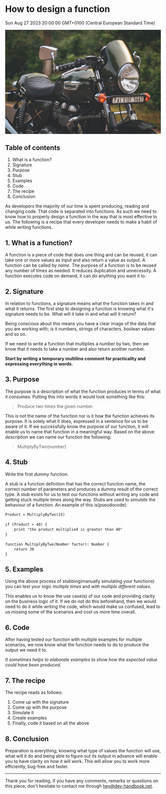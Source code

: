 # How to design a function

Sun Aug 27 2023 20:00:00 GMT+0100 (Central European Standard Time)

![Black motorcycle.](./cover_images/how-to-design-a-function.jpg)

## Table of contents

1. What is a function?
2. Signature
3. Purpose
4. Stub
5. Examples
6. Code
7. The recipe
8. Conclusion

As developers the majority of our time is spent producing, reading and changing code. That code is separated into functions. As such we need to know how to properly design a function in the way that is most effective to us. The following is a recipe that every developer needs to make a habit of while writing functions.

## 1. What is a function?

A function is a piece of code that does one thing and can be reused, it can take one or more values as input and also return a value as output. A function can be called by *name*. The purpose of a function is to be reused any number of times as needed. It reduces duplication and unnecessity.
A function executes code on demand, it can do anything you want it to.

## 2. Signature

In relation to functions, a signature means what the function takes in and what it returns. The first step to designing a function is knowing what it's signature needs to be.
What will it take in and what will it return?

Being conscious about this means you have a clear image of the data that you are working with; is it numbers, strings of characters, boolean values and so on.

If we need to write a function that multiplies a number by two, then we know that it needs to take a number and also return another number.

**Start by writing a temporary multiline comment for practicality and expressing everything in words.**

## 3. Purpose

The purpose is a description of what the function produces in terms of what it consumes. Putting this into words it would look something like this:

> Produce two times the given number.

This is not the name of the function nor is it *how* the function achieves its purpose. It is solely what it does, expressed in a sentence for us to be aware of it.
If we successfully know the purpose of our function, it will enable us to name that function in a meaningful way. Based on the above *description* we can name our function the following:

> MultiplyByTwo(number)

## 4. Stub

Write the first *dummy* function.

A stub is a function definition that has the correct function name, the correct number of parameters and produces a dummy result of the correct type.
A stub exists for us to test our functions without writing any code and getting stuck multiple times along the way. Stubs are used to *simulate* the behaviour of a function. An example of this is(pseudocode):

```
Product = MultiplyByTwo(15)

if (Product > 40) {
    print "the product multiplied is greater than 40"
}

function MultiplyByTwo(Number factor): Number {
    return 30
}

```

## 5. Examples

Using the above process of stubbing(manually simulating your functions) you can test your logic *multiple times* and *with multiple different values*.

This enables us to know the use case(s) of our code and providing clarity on the business logic of it.
If we do not do this beforehand, then we would need to do it while writing the code, which would make us confused, lead to us missing some of the scenarios and cost us more time overall.

## 6. Code

After having tested our function with multiple examples for multiple scenarios, we now know what the function needs to do to produce the output we need it to.

*It sometimes helps to elaborate examples to show how the expected value could have been produced.*

## 7. The recipe

The recipe reads as follows:

1. Come up with the signature
2. Come up with the purpose
3. Simulate it
4. Create examples
5. Finally, code it based on all the above

## 8. Conclusion

Preparation is everything; knowing what type of values the function will use, what will it do and being able to figure out its output in advance will enable you to have clarity on *how* it will work. This will allow you to work more efficiently, bug-free and faster.

---

Thank you for reading, if you have any comments, remarks or questions on this piece, don't hesitate to contact me through [hey@dev-handbook.net](mailto:hey@dev-handbook.net).
